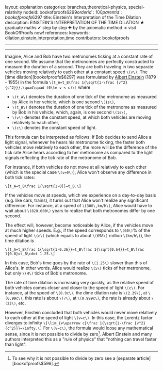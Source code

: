 layout: explanation
categories: branches,theoretical-physics, special-relativity
nodeid: bookofproofs$6299
orderid: 100
parentid: bookofproofs$6297
title: Einstein's Interpretation of the Time Dilation
description: EINSTEIN'S INTERPRETATION OF THE TIME DILATION &#9733; graduate maths &#10004; step by step &#10010; by the axiomatic method &#10140; visit BookOfProofs now!
references: 
keywords: dilation,einstein,interpretation,time
contributors: bookofproofs


---


---

Imagine, Alice and Bob have two metronomes ticking at a constant rate of one second. We assume that the metronomes are perfectly constructed to measure the duration of a second. They are both traveling in two separate vehicles moving relatively to each other at a constant speed `\(v\)`. The [time dilation][bookofproofs$6297] was formulated by <a href="https://mathshistory.st-andrews.ac.uk/Biographies/Einstein/">Albert Einstein</a> (1879 - 1955) in the formula 
`\[t_A=t_B\frac 1{\sqrt{1-\frac {v^2}{c^2}}},\quad\quad (0\le v < c)\]`
where 
* `\(t_A\)` denotes the duration of one tick of the metronome as measured by Alice in her vehicle, which is one second `\(1s\)`,
* `\(t_B\)` denotes the duration of one tick of the metronome as measured by Bob in his vehicle, which, again, is one second `\(1s\)`,
* `\(v\)` denotes the constant speed, at which both vehicles are moving relatively to each other,
* `\(c\)` denotes the constant speed of light.

This formula can be interpreted as follows: If Bob decides to send Alice a light signal, whenever he hears his metronome ticking, the faster both vehicles move relatively to each other, the more will be the difference of the tick rate Alice hears according to her metronome as compared to the light signals reflecting the tick rate of the metronome of Bob.

For instance, if both vehicles do not move at all relatively to each other (which is the special case `\(v=0\)`), Alice won't observe any difference in both tick rates:

`\[t_A=t_B\frac 1{\sqrt{1-0}}=t_B.\]`

If the vehicles move at speeds, which we experience on a day-to-day basis (e.g. like cars, trains), it turns out that Alice won't realize any significant difference. For instance, at a speed of `\(300\,km/h\)`, Alice would have to wait about `\(820,000\)` years to realize that both metronomes differ by one second. 

The effect will, however, become noticeable by Alice, if the vehicles move at much higher speeds. E.g., if the speed corresponds to `\(60\)`% of the speed of light `\(c\)` (which equals to about `\(658\)` million `\(km/h\)`), the time dilation is

`\[t_A=t_B\frac 1{\sqrt{1-0.36}}=t_B\frac 1{\sqrt{0.64}}=t_B\frac 1{0.8}=t_B\cdot 1.25.\]`

In this case, Bob's time goes by the rate of `\(1.25\)` slower than this of Alice's. In other words, Alice would realize `\(5\)` ticks of her metronome, but only `\(4\)` ticks of Bob's metronome. 

The rate of time dilation is increasing very quickly, as the relative speed of both vehicles comes closer and closer to the speed of light `\(c\)`. For instance, at the speed of `\(0.9c\)`, the dime dilation rate is `\(2.29\)`, at `\(0.99c\)`, this rate is about `\(7\)`, at `\(0.999c\)`, the rate is already about `\(22\)`, etc. 

However, Einstein concluded that both vehicles would never move relatively to each other at the speed of light `\(v=c\)`. In this case, the Lorentz factor diverges to infinity
`\[\lim_{v\uparrow c}\frac 1{\sqrt{1-\frac {v^2}{c^2}}}=\infty.\]`
For `\(v=c\)`, the formula would loose any mathematical sense, since it is not possible to divide by zero[^1]. Albert Einstein and many authors interpreted this as a "rule of physics" that "nothing can travel faster than light".

[^1]: To see why it is not possible to divide by zero see a [separate article][bookofproofs$596].